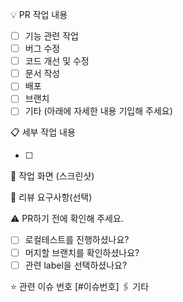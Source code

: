 💡 PR 작업 내용

- [ ] 기능 관련 작업
- [ ] 버그 수정
- [ ] 코드 개선 및 수정
- [ ] 문서 작성
- [ ] 배포
- [ ] 브랜치
- [ ] 기타 (아래에 자세한 내용 기입해 주세요)

📋 세부 작업 내용

- [ ]

📸 작업 화면 (스크린샷)

💬 리뷰 요구사항(선택)

⚠️ PR하기 전에 확인해 주세요.

- [ ] 로컬테스트를 진행하셨나요?
- [ ] 머지할 브랜치를 확인하셨나요?
- [ ] 관련 label을 선택하셨나요?

⭐ 관련 이슈 번호 [#이슈번호]
🖇️ 기타
